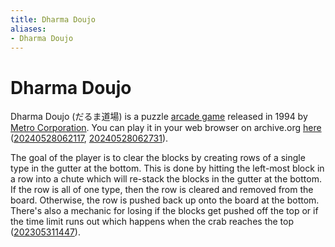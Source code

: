 ```yaml
---
title: Dharma Doujo
aliases:
- Dharma Doujo
---
```


# Dharma Doujo

Dharma Doujo (だるま道場) is a puzzle [arcade game](../indices/arcade-games.md) released in 1994 by [Metro Corporation](metro-corporation.md). You can play it in your web browser on archive.org [here](https://archive.org/details/arcade_dharma) ([20240528062117](../entries/20240528062117.md), [20240528062731](../entries/20240528062731.md)).

The goal of the player is to clear the blocks by creating rows of a single type in the gutter at the bottom. This is done by hitting the left-most block in a row into a chute which will re-stack the blocks in the gutter at the bottom. If the row is all of one type, then the row is cleared and removed from the board. Otherwise, the row is pushed back up onto the board at the bottom. There's also a mechanic for losing if the blocks get pushed off the top or if the time limit runs out which happens when the crab reaches the top ([202305311447](../entries/202305311447.md)).
